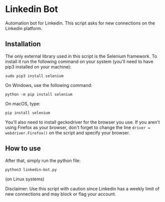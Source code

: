 # Linkedin Bot
Automation bot for Linkedin. This script asks for new connections on the Linkedin platform. 

## Installation

The only external library used in this script is the Selenium framework. To install it run the following command on your system (you'll need to have pip3 installed on your machine):
```
sudo pip3 install selenium
```
On Windows, use the following command:
```
python -m pip install selenium
```
On macOS, type:
```
pip install selenium
```

You'll also need to install geckodriver for the browser you use. If you aren't using Firefox as your browser, don't forget to change the line `driver = webdriver.Firefox()` on the script and specify your browser.

## How to use

After that, simply run the python file:
```
python3 linkedin-bot.py
```
(on Linux systems)

Disclaimer: Use this script with caution since Linkedin has a weekly limit of new connections and may block or flag your account.
